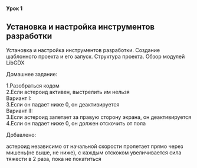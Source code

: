 #### Урок 1
## Установка и настройка инструментов разработки
Установка и настройка инструментов разработки. Создание шаблонного
проекта и его запуск. Структура проекта. Обзор модулей LibGDX

Домашнее задание: 
 
1.Разобраться кодом  
2.Если астероид активен, выстрелить им нельзя    
Вариант I:   
3.Если он падает ниже 0, он деактивируется  
Вариант II:  
3.Если астероид залетает за правую сторону экрана, он деактивируется  
4.Если он падает ниже 0, он должен отскочить от пола

Добавлено:

астероид независимо от начальной скорости пролетает прямо через мишень(не выше, не ниже),
с каждым отскоком увеличивается сила тяжести в 2 раза, пока не покатиться 
